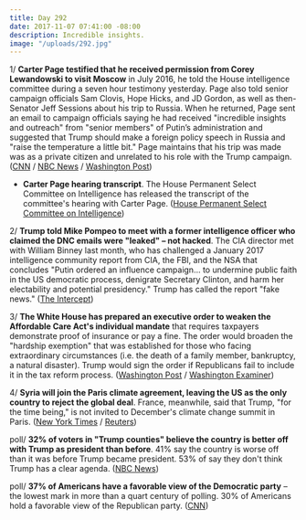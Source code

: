 ```yaml
---
title: Day 292
date: 2017-11-07 07:41:00 -08:00
description: Incredible insights.
image: "/uploads/292.jpg"
---
```


1/ **Carter Page testified that he received permission from Corey Lewandowski to visit Moscow** in July 2016, he told the House intelligence committee during a seven hour testimony yesterday. Page also told senior campaign officials Sam Clovis, Hope Hicks, and JD Gordon, as well as then-Senator Jeff Sessions about his trip to Russia. When he returned, Page sent an email to campaign officials saying he had received "incredible insights and outreach" from "senior members" of Putin’s administration and suggested that Trump should make a foreign policy speech in Russia and "raise the temperature a little bit." Page maintains that his trip was made was as a private citizen and unrelated to his role with the Trump campaign. ([CNN](http://www.cnn.com/2017/11/06/politics/carter-page-testimony-released/index.html) / [NBC News](https://www.nbcnews.com/news/us-news/carter-page-coordinated-russia-trip-top-trump-campaign-officials-n818206) / [Washington Post](https://www.washingtonpost.com/politics/trump-adviser-sent-email-describing-private-conversation-with-russian-official/2017/11/06/b39d4c84-c33b-11e7-84bc-5e285c7f4512_story.html))

* **Carter Page hearing transcript**. The House Permanent Select Committee on Intelligence has released the transcript of the committee's hearing with Carter Page. ([House Permanent Select Committee on Intelligence](https://intelligence.house.gov/news/documentsingle.aspx?DocumentID=823))

2/ **Trump told Mike Pompeo to meet with a former intelligence officer who claimed the DNC emails were "leaked" – not hacked**. The CIA director met with William Binney last month, who has challenged a January 2017 intelligence community report from CIA, the FBI, and the NSA that concludes "Putin ordered an influence campaign... to undermine public faith in the US democratic process, denigrate Secretary Clinton, and harm her electability and potential presidency." Trump has called the report "fake news." ([The Intercept](https://theintercept.com/2017/11/07/dnc-hack-trump-cia-director-william-binney-nsa/))

3/ **The White House has prepared an executive order to weaken the Affordable Care Act's individual mandate** that requires taxpayers demonstrate proof of insurance or pay a fine. The order would broaden the "hardship exemption" that was established for those who facing extraordinary circumstances (i.e. the death of a family member, bankruptcy, a natural disaster). Trump would sign the order if Republicans fail to include it in the tax reform process. ([Washington Post](https://www.washingtonpost.com/news/powerpost/wp/2017/11/06/white-house-seeks-to-weaken-acas-individual-mandate-with-executive-order-as-backup-plan/) / [Washington Examiner](http://www.washingtonexaminer.com/trump-readies-executive-order-to-unravel-obamacares-individual-mandate/article/2639728)) 

4/ **Syria will join the Paris climate agreement, leaving the US as the only country to reject the global deal**. France, meanwhile, said that Trump, "for the time being," is not invited to December's climate change summit in Paris. ([New York Times](https://www.nytimes.com/2017/11/07/climate/syria-joins-paris-agreement.html) / [Reuters](https://www.reuters.com/article/us-climatechange-accord-trump-paris/trump-not-invited-to-paris-december-climate-change-summit-for-now-says-france-idUSKBN1D71U0))

poll/ **32% of voters in "Trump counties" believe the country is better off with Trump as president than before**. 41% say the country is worse off than it was before Trump became president. 53% of say they don't think Trump has a clear agenda. ([NBC News](https://www.nbcnews.com/politics/first-read/nbc-wsj-poll-trump-counties-more-say-u-s-worse-n818056))

poll/ **37% of Americans have a favorable view of the Democratic party** – the lowest mark in more than a quart century of polling. 30% of Americans hold a favorable view of the Republican party. ([CNN](http://www.cnn.com/2017/11/07/politics/cnn-poll-republicans-democrats-taxes/index.html))
